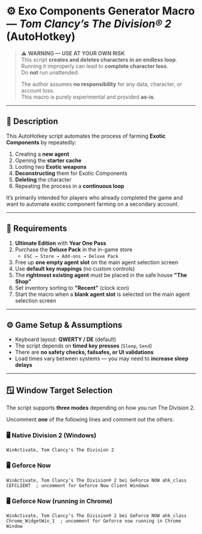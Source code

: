 # ⚙️ Exo Components Generator Macro — *Tom Clancy’s The Division® 2* (AutoHotkey)

> ⚠️ **WARNING — USE AT YOUR OWN RISK**  
> This script **creates and deletes characters in an endless loop**.  
> Running it improperly can lead to **complete character loss**.  
> Do **not** run unattended.  
>  
> The author assumes **no responsibility** for any data, character, or account loss.  
> This macro is purely experimental and provided **as-is**.

---

## 📜 Description

This AutoHotkey script automates the process of farming **Exotic Components** by repeatedly:

1. Creating a **new agent**  
2. Opening the **starter cache**  
3. Looting two **Exotic weapons**  
4. **Deconstructing** them for Exotic Components  
5. **Deleting** the character  
6. Repeating the process in a **continuous loop**

It’s primarily intended for players who already completed the game and want to automate exotic component farming on a secondary account.

---

## 🧩 Requirements

1. **Ultimate Edition** with **Year One Pass**  
2. Purchase the **Deluxe Pack** in the in-game store  
   - `ESC → Store → Add-ons → Deluxe Pack`
3. Free up **one empty agent slot** on the main agent selection screen  
4. Use **default key mappings** (no custom controls)  
5. The **rightmost existing agent** must be placed in the safe house **"The Shop"**  
6. Set inventory sorting to **"Recent"** (clock icon)  
7. Start the macro when a **blank agent slot** is selected on the main agent selection screen  

---

## ⚙️ Game Setup & Assumptions

- Keyboard layout: **QWERTY / DE** (default)
- The script depends on **timed key presses** (`Sleep`, `Send`)  
- There are **no safety checks, failsafes, or UI validations**
- Load times vary between systems — you may need to **increase sleep delays**

---

## 🪟 Window Target Selection

The script supports **three modes** depending on how you run The Division 2.

Uncomment **one** of the following lines and comment out the others:

### 🖥️ Native Division 2 (Windows)
```ahk
WinActivate, Tom Clancy's The Division 2
```

### 🖥️ Geforce Now
```ahk
WinActivate, Tom Clancy’s The Division® 2 bei GeForce NOW ahk_class CEFCLIENT  ; uncomment for Geforce Now Client Windows
```

### 🖥️ Geforce Now (running in Chrome)
```ahk
WinActivate, Tom Clancy’s The Division® 2 bei GeForce NOW ahk_class Chrome_WidgetWin_1  ; uncomment for Geforce now running in Chrome Window
```

